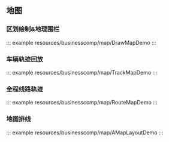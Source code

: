 <!--
 * @Description:
 * @Date: 2025-01-03 17:41:33
 * @LastEditTime: 2025-01-03 18:11:25
-->

## 地图

### 区划绘制&地理围栏

::: example
resources/businesscomp/map/DrawMapDemo
:::

### 车辆轨迹回放

::: example
resources/businesscomp/map/TrackMapDemo
:::

### 全程线路轨迹

::: example
resources/businesscomp/map/RouteMapDemo
:::

### 地图排线

::: example
resources/businesscomp/map/AMapLayoutDemo
:::
